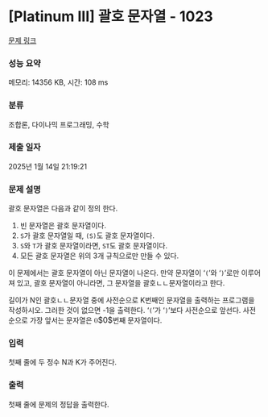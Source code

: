 # [Platinum III] 괄호 문자열 - 1023 

[문제 링크](https://www.acmicpc.net/problem/1023) 

### 성능 요약

메모리: 14356 KB, 시간: 108 ms

### 분류

조합론, 다이나믹 프로그래밍, 수학

### 제출 일자

2025년 1월 14일 21:19:21

### 문제 설명

<p>괄호 문자열은 다음과 같이 정의 한다.</p>

<ol>
	<li>빈 문자열은 괄호 문자열이다.</li>
	<li><code>S</code>가 괄호 문자열일 때, <code>(S)</code>도 괄호 문자열이다.</li>
	<li><code>S</code>와 <code>T</code>가 괄호 문자열이라면, <code>ST</code>도 괄호 문자열이다.</li>
	<li>모든 괄호 문자열은 위의 3개 규칙으로만 만들 수 있다.</li>
</ol>

<p>이 문제에서는 괄호 문자열이 아닌 문자열이 나온다. 만약 문자열이 ‘<code>(</code>’와 ‘<code>)</code>’로만 이루어져 있고, 괄호 문자열이 아니라면, 그 문자열을 괄호ㄴㄴ문자열이라고 한다.</p>

<p>길이가 N인 괄호ㄴㄴ문자열 중에 사전순으로 K번째인 문자열을 출력하는 프로그램을 작성하시오. 그러한 것이 없으면 -1을 출력한다. ‘<code>(</code>’가 ‘<code>)</code>’보다 사전순으로 앞선다. 사전순으로 가장 앞서는 문자열은 <mjx-container class="MathJax" jax="CHTML" style="font-size: 109%; position: relative;"><mjx-math class="MJX-TEX" aria-hidden="true"><mjx-mn class="mjx-n"><mjx-c class="mjx-c30"></mjx-c></mjx-mn></mjx-math><mjx-assistive-mml unselectable="on" display="inline"><math xmlns="http://www.w3.org/1998/Math/MathML"><mn>0</mn></math></mjx-assistive-mml><span aria-hidden="true" class="no-mathjax mjx-copytext">$0$</span></mjx-container>번째 문자열이다.</p>

### 입력 

 <p>첫째 줄에 두 정수 N과 K가 주어진다.</p>

### 출력 

 <p>첫째 줄에 문제의 정답을 출력한다.</p>

